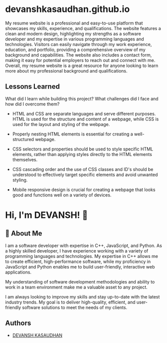 
# devanshkasaudhan.github.io

My resume website is a professional and easy-to-use platform that showcases my skills, experience, and qualifications. The website features a clean and modern design, highlighting my strengths as a software developer and my expertise in various programming languages and technologies. Visitors can easily navigate through my work experience, education, and portfolio, providing a comprehensive overview of my background and capabilities. The website also includes a contact form, making it easy for potential employers to reach out and connect with me. Overall, my resume website is a great resource for anyone looking to learn more about my professional background and qualifications.


## Lessons Learned

What did I learn while building this project? What challenges did I face and how did I overcome them?
 
- HTML and CSS are separate languages and serve different purposes. HTML is used for the structure and content of a webpage, while CSS is used for the layout and styling of the webpage.

- Properly nesting HTML elements is essential for creating a well-structured webpage.

- CSS selectors and properties should be used to style specific HTML elements, rather than applying styles directly to the HTML elements themselves.

- CSS cascading order and the use of CSS classes and ID's should be understood to effectively target specific elements and avoid unwanted styling.

- Mobile responsive design is crucial for creating a webpage that looks good and functions well on a variety of devices.


# Hi, I'm DEVANSH! 👋


## 🚀 About Me

I am a software developer with expertise in C++, JavaScript, and Python. As a highly skilled developer, I have experience working with a variety of programming languages and technologies. My expertise in C++ allows me to create efficient, high-performance software, while my proficiency in JavaScript and Python enables me to build user-friendly, interactive web applications. 

My understanding of software development methodologies and ability to work in a team environment make me a valuable asset to any project. 

I am always looking to improve my skills and stay up-to-date with the latest industry trends. My goal is to deliver high-quality, efficient, and user-friendly software solutions to meet the needs of my clients.


## Authors

- [DEVANSH KASAUDHAN](https://www.linkedin.com/in/devansh-kasaudhan-a071a4204/)


